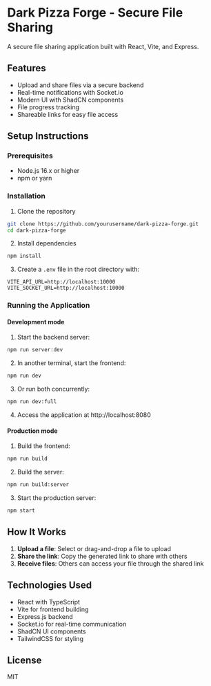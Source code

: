 # Dark Pizza Forge - Secure File Sharing

A secure file sharing application built with React, Vite, and Express.

## Features

- Upload and share files via a secure backend
- Real-time notifications with Socket.io
- Modern UI with ShadCN components
- File progress tracking
- Shareable links for easy file access

## Setup Instructions

### Prerequisites

- Node.js 16.x or higher
- npm or yarn

### Installation

1. Clone the repository
```bash
git clone https://github.com/yourusername/dark-pizza-forge.git
cd dark-pizza-forge
```

2. Install dependencies
```bash
npm install
```

3. Create a `.env` file in the root directory with:
```
VITE_API_URL=http://localhost:10000
VITE_SOCKET_URL=http://localhost:10000
```

### Running the Application

#### Development mode

1. Start the backend server:
```bash
npm run server:dev
```

2. In another terminal, start the frontend:
```bash
npm run dev
```

3. Or run both concurrently:
```bash
npm run dev:full
```

4. Access the application at http://localhost:8080

#### Production mode

1. Build the frontend:
```bash
npm run build
```

2. Build the server:
```bash
npm run build:server
```

3. Start the production server:
```bash
npm start
```

## How It Works

1. **Upload a file**: Select or drag-and-drop a file to upload
2. **Share the link**: Copy the generated link to share with others
3. **Receive files**: Others can access your file through the shared link

## Technologies Used

- React with TypeScript
- Vite for frontend building
- Express.js backend
- Socket.io for real-time communication
- ShadCN UI components
- TailwindCSS for styling

## License

MIT
